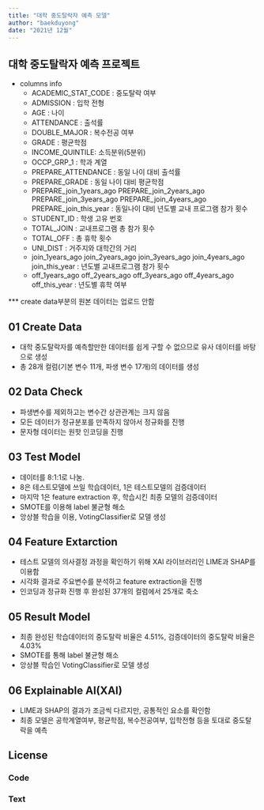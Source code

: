 ```yaml
---
title: "대학 중도탈락자 예측 모델"
author: "baekduyong"
date: "2021년 12월"
---
```


## 대학 중도탈락자 예측 프로젝트
* columns info
  * ACADEMIC_STAT_CODE : 중도탈락 여부
  * ADMISSION : 입학 전형
  * AGE : 나이
  * ATTENDANCE : 출석률
  * DOUBLE_MAJOR : 복수전공 여부
  * GRADE : 평균학점
  * INCOME_QUINTILE: 소득분위(5분위)
  * OCCP_GRP_1 : 학과 계열
  * PREPARE_ATTENDANCE : 동일 나이 대비 출석률
  * PREPARE_GRADE : 동일 나이 대비 평균학점
  * PREPARE_join_1years_ago PREPARE_join_2years_ago PREPARE_join_3years_ago PREPARE_join_4years_ago PREPARE_join_this_year : 동일나이 대비 년도별 교내 프로그램 참가 횟수
  * STUDENT_ID : 학생 고유 번호
  * TOTAL_JOIN : 교내프로그램 총 참가 횟수
  * TOTAL_OFF : 총 휴학 횟수
  * UNI_DIST : 거주지와 대학간의 거리
  * join_1years_ago join_2years_ago join_3years_ago join_4years_ago join_this_year : 년도별 교내프로그램 참가 횟수
  * off_1years_ago off_2years_ago off_3years_ago off_4years_ago off_this_year : 년도별 휴학 여부

*** create data부분의 원본 데이터는 업로드 안함

## 01 Create Data
* 대학 중도탈락자를 예측할만한 데이터를 쉽게 구할 수 없으므로 유사 데이터를 바탕으로 생성
* 총 28개 컬럼(기본 변수 11개,  파생 변수 17개)의 데이터를 생성

## 02 Data Check
* 파생변수를 제외하고는 변수간 상관관계는 크지 않음
* 모든 데이터가 정규분포를 만족하지 않아서 정규화를 진행
* 문자형 데이터는 원핫 인코딩을 진행

## 03 Test Model
* 데이터를 8:1:1로 나눔. 
* 8은 테스트모델에 쓰일 학습데이터, 1은 테스트모델의 검증데이터
* 마지막 1은 feature extraction 후, 학습시킨 최종 모델의 검증데이터
* SMOTE를 이용해 label 불균형 해소 
* 앙상블 학습을 이용, VotingClassifier로 모델 생성

## 04 Feature Extarction
* 테스트 모델의 의사결정 과정을 확인하기 위해  XAI 라이브러리인 LIME과 SHAP를 이용함
* 시각화 결과로 주요변수를 분석하고 feature extraction을 진행
* 인코딩과 정규화 진행 후 완성된 37개의 컬럼에서 25개로 축소

## 05 Result Model
* 최종 완성된 학습데이터의 중도탈락 비율은 4.51%, 검증데이터의 중도탈락 비율은 4.03%
* SMOTE를 통해 label 불균형 해소
* 앙상블 학습인 VotingClassifier로 모델 생성

## 06 Explainable AI(XAI)
* LIME과 SHAP의 결과가 조금씩 다르지만, 공통적인 요소를 확인함
* 최종 모델은 공학계열여부, 평균학점, 복수전공여부, 입학전형 등을 토대로 중도탈락을 예측

## License

### Code

### Text
